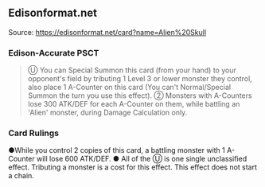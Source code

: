 
## Edisonformat.net

Source: https://edisonformat.net/card?name=Alien%20Skull

### Edison-Accurate PSCT

> Ⓤ You can Special Summon this card (from your hand) to your opponent's field by tributing 1 Level 3 or lower monster they control, also place 1 A-Counter on this card (You can't Normal/Special Summon the turn you use this effect).
> ② Monsters with A-Counters lose 300 ATK/DEF for each A-Counter on them, while battling an 'Alien' monster, during Damage Calculation only.

### Card Rulings

●While you control 2 copies of this card, a battling monster with 1 A-Counter will lose 600 ATK/DEF.
● All of the Ⓤ is one single unclassified effect. Tributing a monster is a cost for this effect. This effect does not start a chain.
            